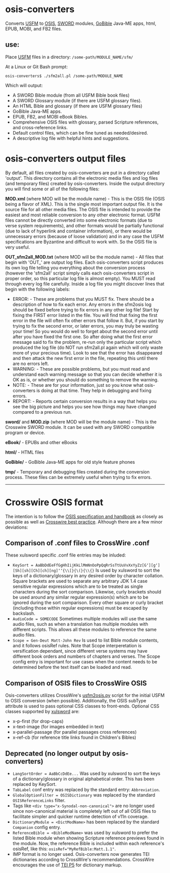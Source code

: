 # osis-converters
Converts [USFM](http://paratext.org/about/usfm#usfmDocumentation) to 
[OSIS](http://www.crosswire.org/osis/), 
[SWORD](http://www.crosswire.org/wiki/Main_Page) modules, 
[GoBible](http://www.crosswire.org/wiki/Projects:Go_Bible) Java-ME apps, 
html, EPUB, MOBI, and FB2 files.

## use:
Place [USFM](http://paratext.org/about/usfm#usfmDocumentation) files in 
a directory: `/some-path/MODULE_NAME/sfm/`

At a Linux or Git Bash prompt:

    osis-converters$ ./sfm2all.pl /some-path/MODULE_NAME

Which will output:
* A SWORD Bible module (from all USFM Bible book files)
* A SWORD Glossary module (if there are USFM glossary files).
* An HTML Bible and glossary (if there are USFM glossary files)
* GoBible Java-ME apps.
* EPUB, FB2, and MOBI eBook Bibles.
* Comprehensive OSIS files with glossary, parsed Scripture references, 
and cross-reference links.
* Default control files, which can be fine tuned as needed/desired.
* A descriptive log file with helpful hints and suggestions.


# osis-converters output files
By default, all files created by osis-converters are put in a directory called 'output'. This directory contains all the electronic media files and log files (and temporary files) created by osis-converters. Inside the output directory you will find some or all of the following files:

**MOD.xml** (where MOD will be the module name) - This is the OSIS file (OSIS being a flavor of XML). This is the single most important output file. It is the source file for all other media files. The OSIS file is intended to provide the easiest and most reliable conversion to any other electronic format. USFM files cannot be directly converted into some electronic formats (due to verse system requirements), and other formats would be partially functional (due to lack of hyperlink and container information), or there would be unnecessary errors (because of loose validation) and in any case the USFM specifications are Byzantine and difficult to work with. So the OSIS file is very useful.

**OUT_sfm2all_MOD.txt** (where MOD will be the module name) - All files that begin with 'OUT_' are output log files. Each osis-converters script produces its own log file telling you everything about the conversion process (however the 'sfm2all' script simply calls each osis-converters script in proper order, so this particular log file is almost empty). You MUST read through every log file carefully. Inside a log file you might discover lines that begin with the following labels:
* ERROR: - These are problems that you MUST fix. There should be a description of how to fix each error. Any errors in the sfm2osis log should be fixed before trying to fix errors in any other log file! Start by fixing the FIRST error listed in the file. You will find that fixing the first error in the file will often fix other errors that follow it. But, if you start by trying to fix the second error, or later errors, you may truly be wasting your time! So you would do well to forget about the second error until after you have fixed the first one. So after doing what the first error message said to fix the problem, re-run only the particular script which produced the log file (do NOT run sfm2all.pl again which will only waste more of your precious time). Look to see that the error has disappeared and then attack the new first error in the file, repeating this until there are no errors left.
* WARNING: - These are possible problems, but you must read and understand each warning message so that you can decide whether it is OK as is, or whether you should do something to remove the warning.
* NOTE: - These are for your information, just so you know what osis-converters is doing at that time. They help in debugging and fixing errors.
* REPORT: - Reports certain conversion results in a way that helps you see the big picture and helps you see how things may have changed compared to a previous run.

**sword/** and **MOD.zip** (where MOD will be the module name) - This is the Crosswire SWORD module. It can be used with any SWORD compatible program or device.

**eBook/** - EPUBs and other eBooks

**html/** - HTML files

**GoBible/** - GoBible Java-ME apps for old style feature phones

**tmp/** - Temporary and debugging files created during the conversion process. These files can be extremely useful when trying to fix errors.

-----

# Crosswire OSIS format
The intention is to follow the [OSIS specification and handbook](https://www.crosswire.org/osis/) as closely as possible as well as [Crosswire best practice](http://wiki.crosswire.org/OSIS_Tutorial). Although there are a few minor deviations:

## Comparison of .conf files to CrossWire .conf

These xulsword specific .conf file entries may be inluded:

* `KeySort = AaBbDdEeFfGgHhIijKkLlMmNnOoPpQqRrSsTtUuVvXxYyZz[Gʻ][gʻ][Sh][sh][Ch][ch][ng]ʻʼ{\\[}{\(}{\\{}`
Is used by xulsword to sort the keys of a dictionary/glossary in any 
desired order by character collation. Square brackets are used to 
separate any arbitrary JDK 1.4 case sensitive regular expressions which 
are to be treated as single characters during the sort comparison. 
Likewise, curly brackets should be used around any similar regular 
expression(s) which are to be ignored during the sort comparison. Every 
other square or curly bracket (including those within regular expressions)
must be escaped by backslash.
* `AudioCode = SOMECODE` Sometimes multiple modules will use the same 
audio files, such as when a translation has multiple modules with 
different scripts. This allows all these modules to reference the same 
audio files.
* `Scope = Gen-Deut Matt-John Rev` Is used to list Bible module 
contents, and it follows osisRef rules. Note that Scope interperetation 
is versification dependant, since different verse systems may have 
different book orders and numbers of chapters and verses. The Scope 
config entry is important for use cases when the content needs to be 
determined before the text itself can be loaded and read.

## Comparison of OSIS files to CrossWire OSIS

Osis-converters utilizes CrossWire's [usfm2osis.py](https://github.com/refdoc/Module-tools) script for the
initial USFM to OSIS conversion (when possible). Additionally, the OSIS 
subType attribute is used to pass optional CSS classes to front-ends. 
Optional CSS classes supported by [xulsword](https://github.com/JohnAustinDev/xulsword) are:

* x-p-first (for drop-caps)
* x-text-image (for images embedded in text)
* x-parallel-passage (for parallel passages cross references)
* x-ref-cb (for reference title links found in Children's Bibles) 

## Deprecated (no longer output by osis-converters)

* `LangSortOrder = AaBbCcDdEe...` Was used by xulsword to sort the keys of
a dictionary/glossary in original alphabetical order. This has been replaced
by KeySort.
* `TabLabel` conf entry was replaced by the standard entry: `Abbreviation`.
* `GlobalOptionFilter = OSISDictionary` was replaced by the standard 
`OSISReferenceLinks` filter.
* Tags like `<div type="x-Synodal-non-canonical">` are no longer used 
since non-canonical material is completely left out of all OSIS files 
to facilitate simpler and quicker runtime detection of v11n coverage.
* `DictionaryModule = <DictModName>` has been replaced by the standard
`Companion` config entry.
* `ReferenceBible = <BibleModName>` was used by xulsword to prefer the 
listed Bible module when showing Scripture reference previews found in 
the module. Now, the reference Bible is included within each 
reference's osisRef, like this: `osisRef="MyRefBible:Matt.1.1"`.
* IMP format is no longer used. Osis-converters now generates TEI dictionaries according to CrossWire's
recommendations. CrossWire encourages 
the use of [TEI P5](http://www.crosswire.org/wiki/TEI_Dictionaries) for 
dictionary markup.


